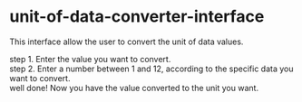 # unit-of-data-converter-interface
This interface allow the user to convert the unit of data values.<br>

  step 1. Enter the value you want to convert.<br>
  step 2. Enter a number between 1 and 12, according to the specific data you want to convert.<br>
  well done! Now you have the value converted to the unit you want.
